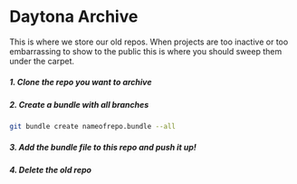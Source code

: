 Daytona Archive
=======
This is where we store our old repos. When projects are too inactive or too embarrassing to show to the public this is where you should sweep them under the carpet.

##### 1. Clone the repo you want to archive

##### 2. Create a bundle with all branches
```bash
git bundle create nameofrepo.bundle --all
```

##### 3. Add the bundle file to this repo and push it up!

##### 4. Delete the old repo
